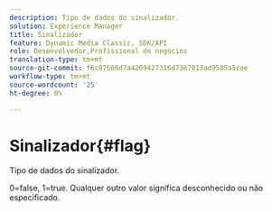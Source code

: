```yaml
---
description: Tipo de dados do sinalizador.
solution: Experience Manager
title: Sinalizador
feature: Dynamic Media Classic, SDK/API
role: Desenvolvedor,Profissional de negócios
translation-type: tm+mt
source-git-commit: f6c97606d7a4209427316d7367013ad9585a5cae
workflow-type: tm+mt
source-wordcount: '25'
ht-degree: 0%

---
```



# Sinalizador{#flag}

Tipo de dados do sinalizador.

0=false, 1=true. Qualquer outro valor significa desconhecido ou não especificado.
